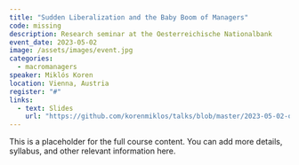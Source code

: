 ```yaml
---
title: "Sudden Liberalization and the Baby Boom of Managers"
code: missing
description: Research seminar at the Oesterreichische Nationalbank
event_date: 2023-05-02
image: /assets/images/event.jpg
categories: 
  - macromanagers
speaker: Miklós Koren
location: Vienna, Austria
register: "#"
links:
  - text: Slides
    url: "https://github.com/korenmiklos/talks/blob/master/2023-05-02-oenb/README.pdf"
---
```


This is a placeholder for the full course content. You can add more details, syllabus, and other relevant information here.
